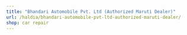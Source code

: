 ```yaml
---
title: "Bhandari Automobile Pvt. Ltd (Authorized Maruti Dealer)"
url: /haldia/bhandari-automobile-pvt-ltd-authorized-maruti-dealer/
shop: car repair
---
```


